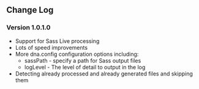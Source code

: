 ## Change Log

### Version 1.0.1.0

- Support for Sass Live processing
- Lots of speed improvements
- More dna.config configuration options including:
  - sassPath - specify a path for Sass output files
  - logLevel - The level of detail to output in the log
- Detecting already processed and already generated files and skipping them



